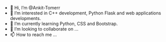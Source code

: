 - 👋 Hi, I’m @Ankit-Tomerr
- 👀 I’m interested in C++ development, Python Flask and web applications developments.
- 🌱 I’m currently learning Python, CSS and Bootstrap.
- 💞️ I’m looking to collaborate on ...
- 📫 How to reach me ...

<!---
Ankit-Tomerr/Ankit-Tomerr is a ✨ special ✨ repository because its `README.md` (this file) appears on your GitHub profile.
You can click the Preview link to take a look at your changes.
--->
